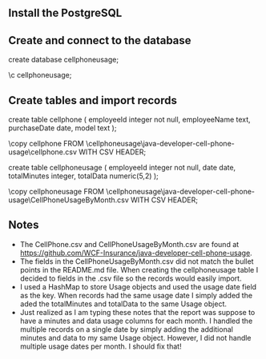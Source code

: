 ## Install the PostgreSQL

## Create and connect to the database 
create database cellphoneusage;

\c cellphoneusage;

## Create tables and import records 
create table cellphone
(
	employeeId integer not null,
	employeeName text,
	purchaseDate date,
	model text
);

\copy cellphone FROM \cellphoneusage\java-developer-cell-phone-usage\cellphone.csv WITH CSV HEADER;

create table cellphoneusage
(
	employeeId integer not null,
	date date,
	totalMinutes integer,
	totalData numeric(5,2)
);

\copy cellphoneusage FROM \cellphoneusage\java-developer-cell-phone-usage\CellPhoneUsageByMonth.csv WITH CSV HEADER;


## Notes

* The CellPhone.csv and CellPhoneUsageByMonth.csv are found at https://github.com/WCF-Insurance/java-developer-cell-phone-usage. 
* The fields in the CellPhoneUsageByMonth.csv did not match the bullet points in the README.md file. When creating the cellphoneusage table I decided to fields in the .csv file so the records would easily import.
* I used a HashMap to store Usage objects and used the usage date field as the key. When records had the same usage date I simply added the aded the totalMinutes and totalData to the same Usage object.
* Just realized as I am typing these notes that the report was suppose to have a minutes and data usage columns for each month. I handled the multiple records on a single date by simply adding the additional minutes and data to my same Usage object.  However, I did not handle multiple usage dates per month.  I should fix that!
